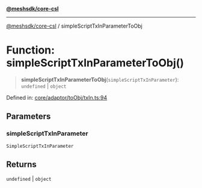 [**@meshsdk/core-csl**](../README.md)

***

[@meshsdk/core-csl](../globals.md) / simpleScriptTxInParameterToObj

# Function: simpleScriptTxInParameterToObj()

> **simpleScriptTxInParameterToObj**(`simpleScriptTxInParameter`): `undefined` \| `object`

Defined in: [core/adaptor/toObj/txIn.ts:94](https://github.com/MeshJS/mesh/blob/1abde1553cbd7cf2cf4e40197fc0de9e4a7d0f49/packages/mesh-core-csl/src/core/adaptor/toObj/txIn.ts#L94)

## Parameters

### simpleScriptTxInParameter

`SimpleScriptTxInParameter`

## Returns

`undefined` \| `object`
